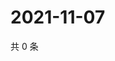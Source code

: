 # 2021-11-07

共 0 条

<!-- BEGIN WEIBO -->
<!-- 最后更新时间 Sun Nov 07 2021 18:12:06 GMT+0800 (China Standard Time) -->

<!-- END WEIBO -->
